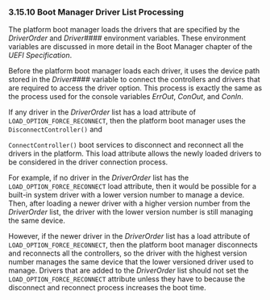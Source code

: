 <!--- @file
  3.15.10 Boot Manager Driver List Processing

  Copyright (c) 2012-2018, Intel Corporation. All rights reserved.<BR>

  Redistribution and use in source (original document form) and 'compiled'
  forms (converted to PDF, epub, HTML and other formats) with or without
  modification, are permitted provided that the following conditions are met:

  1) Redistributions of source code (original document form) must retain the
     above copyright notice, this list of conditions and the following
     disclaimer as the first lines of this file unmodified.

  2) Redistributions in compiled form (transformed to other DTDs, converted to
     PDF, epub, HTML and other formats) must reproduce the above copyright
     notice, this list of conditions and the following disclaimer in the
     documentation and/or other materials provided with the distribution.

  THIS DOCUMENTATION IS PROVIDED BY TIANOCORE PROJECT "AS IS" AND ANY EXPRESS OR
  IMPLIED WARRANTIES, INCLUDING, BUT NOT LIMITED TO, THE IMPLIED WARRANTIES OF
  MERCHANTABILITY AND FITNESS FOR A PARTICULAR PURPOSE ARE DISCLAIMED. IN NO
  EVENT SHALL TIANOCORE PROJECT  BE LIABLE FOR ANY DIRECT, INDIRECT, INCIDENTAL,
  SPECIAL, EXEMPLARY, OR CONSEQUENTIAL DAMAGES (INCLUDING, BUT NOT LIMITED TO,
  PROCUREMENT OF SUBSTITUTE GOODS OR SERVICES; LOSS OF USE, DATA, OR PROFITS;
  OR BUSINESS INTERRUPTION) HOWEVER CAUSED AND ON ANY THEORY OF LIABILITY,
  WHETHER IN CONTRACT, STRICT LIABILITY, OR TORT (INCLUDING NEGLIGENCE OR
  OTHERWISE) ARISING IN ANY WAY OUT OF THE USE OF THIS DOCUMENTATION, EVEN IF
  ADVISED OF THE POSSIBILITY OF SUCH DAMAGE.

-->

### 3.15.10 Boot Manager Driver List Processing

The platform boot manager loads the drivers that are specified by the
_DriverOrder_ and _Driver####_ environment variables. These environment
variables are discussed in more detail in the Boot Manager chapter of the _UEFI
Specification_.

Before the platform boot manager loads each driver, it uses the device path
stored in the _Driver####_ variable to connect the controllers and drivers that
are required to access the driver option. This process is exactly the same as
the process used for the console variables _ErrOut_, _ConOut_, and _ConIn_.

If any driver in the _DriverOrder_ list has a load attribute of
`LOAD_OPTION_FORCE_RECONNECT`, then the platform boot manager uses the
`DisconnectController()` and

`ConnectController()` boot services to disconnect and reconnect all the drivers
in the platform. This load attribute allows the newly loaded drivers to be
considered in the driver connection process.

For example, if no driver in the _DriverOrder_ list has the
`LOAD_OPTION_FORCE_RECONNECT` load attribute, then it would be possible for a
built-in system driver with a lower version number to manage a device. Then,
after loading a newer driver with a higher version number from the
_DriverOrder_ list, the driver with the lower version number is still managing
the same device.

However, if the newer driver in the _DriverOrder_ list has a load attribute of
`LOAD_OPTION_FORCE_RECONNECT`, then the platform boot manager disconnects and
reconnects all the controllers, so the driver with the highest version number
manages the same device that the lower versioned driver used to manage. Drivers
that are added to the _DriverOrder_ list should not set the
`LOAD_OPTION_FORCE_RECONNECT` attribute unless they have to because the
disconnect and reconnect process increases the boot time.
